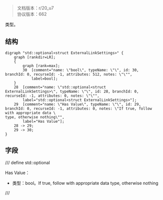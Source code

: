 # <!-- md:samp std::optional<struct ExternalLinkSettings> -->

> 文档版本：r/20_u7<br/>协议版本：662

<!-- md:samp std::optional<struct ExternalLinkSettings> -->类型。

## 结构

```viz
digraph "std::optional<struct ExternalLinkSettings>" {
	graph [rankdir=LR];
	{
		graph [rank=max];
		30	[comment="name: \"bool\", typeName: \"\", id: 30, branchId: 0, recurseId: -1, attributes: 512, notes: \"\"",
			label=bool];
	}
	28	[comment="name: \"std::optional<struct ExternalLinkSettings>\", typeName: \"\", id: 28, branchId: 0, recurseId: -1, attributes: 0, notes: \"\"",
		label="std::optional<struct ExternalLinkSettings>"];
	29	[comment="name: \"Has Value\", typeName: \"\", id: 29, branchId: 0, recurseId: -1, attributes: 0, notes: \"If true, follow with appropriate data \
type, otherwise nothing\"",
		label="Has Value"];
	28 -> 29;
	29 -> 30;
}

```

## 字段

/// define
std::optional<struct ExternalLinkSettings>

Has Value：<!-- md:samp bool -->

- 类型：bool。If true, follow with appropriate data type, otherwise nothing


///
